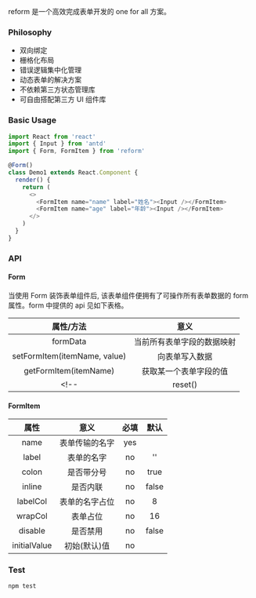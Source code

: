 reform 是一个高效完成表单开发的 one for all 方案。

### Philosophy

* 双向绑定
* 栅格化布局
* 错误逻辑集中化管理
* 动态表单的解决方案
* 不依赖第三方状态管理库
* 可自由搭配第三方 UI 组件库

### Basic Usage

```js
import React from 'react'
import { Input } from 'antd'
import { Form, FormItem } from 'reform'

@Form()
class Demo1 extends React.Component {
  render() {
    return (
      <>
        <FormItem name="name" label="姓名"><Input /></FormItem>
        <FormItem name="age" label="年龄"><Input /></FormItem>
      </>
    )
  }
}
```

### API

#### Form

当使用 Form 装饰表单组件后, 该表单组件便拥有了可操作所有表单数据的 form 属性。form 中提供的 api 见如下表格。

| 属性/方法 | 意义 |
| :-: | :-: |
| formData | 当前所有表单字段的数据映射 |
| setFormItem(itemName, value) | 向表单写入数据 |
| getFormItem(itemName) | 获取某一个表单字段的值 |
<!-- | reset() | 回到 initialValue 状态 | -->

#### FormItem

| 属性 | 意义 | 必填 | 默认 |
| :-: | :-: | :-: | :-: |
| name | 表单传输的名字 | yes |  |
| label | 表单的名字 | no | '' |
| colon | 是否带分号 | no | true |
| inline | 是否内联 | no | false |
| labelCol | 表单的名字占位 | no | 8 |
| wrapCol | 表单占位 | no | 16 |
| disable | 是否禁用 | no | false |
| initialValue | 初始(默认)值 | no | |

### Test

```
npm test
```